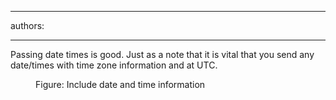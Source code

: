 

---
authors:

---




<span class='intro'> <p>Passing date times is good. Just as a note that it is vital that you send any date/times with time zone information and at UTC.</p> </span>

<dl class="image"><dt><img src="/PublishingImages/timestamps.jpg" alt="" /></dt><dd>Figure&#58; Include date and time information</dd></dl>


